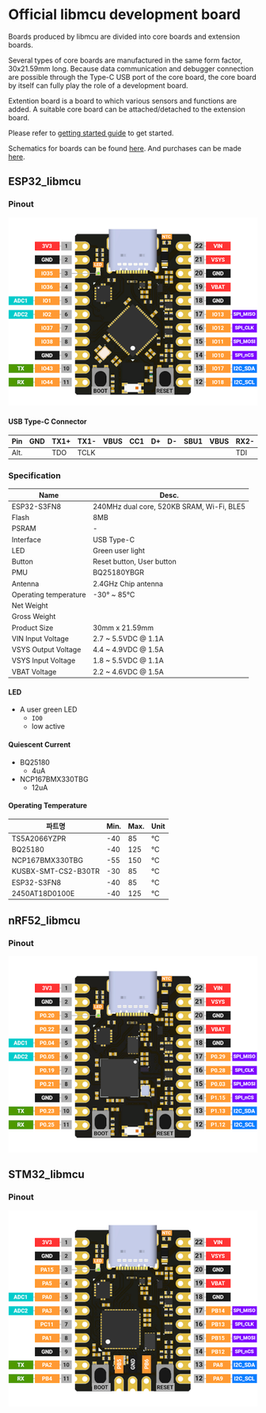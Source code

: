 # Official libmcu development board

Boards produced by libmcu are divided into core boards and extension boards.

Several types of core boards are manufactured in the same form factor,
30x21.59mm long. Because data communication and debugger connection are
possible through the Type-C USB port of the core board, the core board by
itself can fully play the role of a development board.

Extention board is a board to which various sensors and functions are added.
A suitable core board can be attached/detached to the extension board.

Please refer to [getting started
guide](https://docs.libmcu.org/quickstart/index.html) to get started.

Schematics for boards can be found
[here](https://github.com/libmcu/development-board). And purchases can be made
[here](https://shop.libmcu.org).

## ESP32_libmcu
### Pinout
![Pinout](../assets/esp32_libmcu.png)

#### USB Type-C Connector

| Pin  | GND | TX1+ | TX1- | VBUS | CC1 | D+ | D- | SBU1 | VBUS | RX2- | RX2+ | GND |
| ---- | --- | ---- | ---- | ---- | --- | -- | -- | ---- | ---- | ---- | ---- | --- |
| Alt. |     | TDO  | TCLK |      |     |    |    |      |      | TDI  | TMS  |     |

### Specification

| Name                  | Desc.                                     |
| --------------------- | ----------------------------------------- |
| ESP32-S3FN8           | 240MHz dual core, 520KB SRAM, Wi-Fi, BLE5 |
| Flash                 | 8MB                                       |
| PSRAM                 | -                                         |
| Interface             | USB Type-C                                |
| LED                   | Green user light                          |
| Button                | Reset button, User button                 |
| PMU                   | BQ25180YBGR                               |
| Antenna               | 2.4GHz Chip antenna                       |
| Operating temperature | -30&deg; ~ 85&deg;C                       |
| Net Weight            |                                           |
| Gross Weight          |                                           |
| Product Size          | 30mm x 21.59mm                            |
| VIN Input Voltage     | 2.7 ~ 5.5VDC @ 1.1A                       |
| VSYS Output Voltage   | 4.4 ~ 4.9VDC @ 1.5A                       |
| VSYS Input Voltage    | 1.8 ~ 5.5VDC @ 1.1A                       |
| VBAT Voltage          | 2.2 ~ 4.6VDC @ 1.5A                       |

#### LED

- A user green LED
  - `IO0`
  - low active

#### Quiescent Current

- BQ25180
  - 4uA
- NCP167BMX330TBG
  - 12uA

#### Operating Temperature

| 파트명              | Min. | Max. | Unit   |
| ------------------- | ---- | ---- | ------ |
| TS5A2066YZPR        | -40  | 85   | &deg;C |
| BQ25180             | -40  | 125  | &deg;C |
| NCP167BMX330TBG     | -55  | 150  | &deg;C |
| KUSBX-SMT-CS2-B30TR | -30  | 85   | &deg;C |
| ESP32-S3FN8         | -40  | 85   | &deg;C |
| 2450AT18D0100E      | -40  | 125  | &deg;C |

## nRF52_libmcu
### Pinout
![Pinout](../assets/nrf52_libmcu.png)

## STM32_libmcu
### Pinout
![Pinout](../assets/stm32_libmcu.png)
